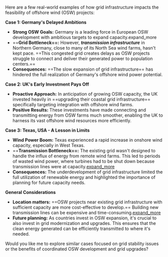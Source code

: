 Here are a few real-world examples of how grid infrastructure impacts the feasibility of offshore wind (OSW) projects:

**Case 1: Germany's Delayed Ambitions**

- **Strong OSW Goals:** Germany is a leading force in European OSW development with ambitious targets to expand capacity.expand_more
- ==**Grid Bottleneck==:** However, ***transmission infrastructure*** in Northern Germany, close to many of its North Sea wind farms, hasn't kept pace. ==This congested grid creates delays as OSW projects struggle to connect and deliver their generated power to population centers.==
- **Consequences:** ==The slow expansion of grid infrastructure== has hindered the full realization of Germany's offshore wind power potential.

**Case 2: UK's Early Investment Pays Off**

- **Proactive Approach:** In anticipation of growing OSW capacity, the UK invested heavily in ==upgrading their coastal grid infrastructure== specifically targeting integration with offshore wind farms.
- **Positive Results:** These investments have made connecting and transmitting energy from OSW farms much smoother, enabling the UK to harness its vast offshore wind resources more efficiently.

**Case 3: Texas, USA - A Lesson in Limits**

- **Wind Power Boom:** Texas experienced a rapid increase in onshore wind capacity, especially in West Texas.
- ==**Transmission Bottleneck==:** The existing grid wasn't designed to handle the influx of energy from remote wind farms. This led to periods of wasted wind power, where turbines had to be shut down because transmission lines were at capacity.[expand_more](https://www.renewableenergyworld.com/wind-power/wind-energy-wasted-in-grid-constrained-texas/)
- **Consequences:** The underdevelopment of grid infrastructure limited the full utilization of renewable energy and highlighted the importance of planning for future capacity needs.

**General Considerations**

- **Location matters:** ==OSW projects near existing grid infrastructure with sufficient capacity are more cost-effective to develop.== Building new transmission lines can be expensive and time-consuming.[expand_more](https://www.energy.gov/policy/queued-need-transmission)
- **Future planning:** As countries invest in OSW expansion, it's crucial to also invest in grid modernization and upgrades. This ensures that the clean energy generated can be efficiently transmitted to where it's needed.

Would you like me to explore similar cases focused on grid stability issues or the benefits of coordinated OSW development and grid upgrades?
